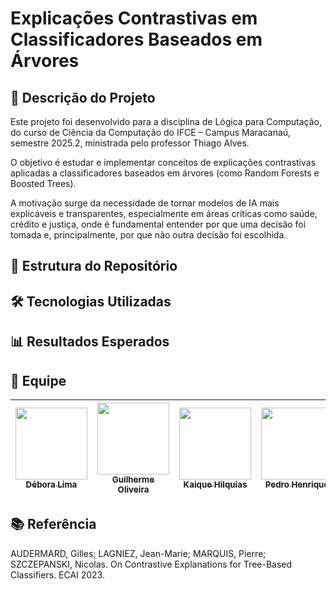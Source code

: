 # Explicações Contrastivas em Classificadores Baseados em Árvores

## 📌 Descrição do Projeto
Este projeto foi desenvolvido para a disciplina de Lógica para Computação, do curso de Ciência da Computação do IFCE – Campus Maracanaú, semestre 2025.2, ministrada pelo professor Thiago Alves.

O objetivo é estudar e implementar conceitos de explicações contrastivas aplicadas a classificadores baseados em árvores (como Random Forests e Boosted Trees).

A motivação surge da necessidade de tornar modelos de IA mais explicáveis e transparentes, especialmente em áreas críticas como saúde, crédito e justiça, onde é fundamental entender por que uma decisão foi tomada e, principalmente, por que não outra decisão foi escolhida.

## 📂 Estrutura do Repositório
<!-- ``` esse é apenas um modelo, apagar essas frases. 
├── src/                # Código fonte
├── datasets/           # Conjuntos de dados utilizados
├── docs/               # Relatórios e anotações
├── results/            # Resultados experimentais
└── README.md           # Este arquivo
``` -->

## 🛠️ Tecnologias Utilizadas
<!-- - Python 3.x
- Scikit-Learn – Treinamento dos modelos de árvores
- PyXAI – Ferramenta para explicabilidade em IA
- MAXSAT Solver – Geração de explicações mínimas
- GitHub – Controle de versão e colaboração -->

## 📊 Resultados Esperados


## 👥 Equipe
|[<img src="https://avatars.githubusercontent.com/u/120287932?s=400&u=8aecd1353167baa60b5b7ad71501a738977bf2f9&v=4" width=115> <br><sub> Débora Lima </sub>](https://github.com/deboradls) | [<img src="https://avatars.githubusercontent.com/u/153400515?v=4" width=115> <br><sub> Guilherme Oliveira </sub>](https://github.com/GuilherOFernandes) | [<img src="https://avatars.githubusercontent.com/u/206290493?v=4" width=115> <br><sub> Kaique Hilquias </sub>](https://github.com/Kaique28122004) | [<img src="adicionar_link" width=115> <br> <sub> Pedro Henrique </sub>](https://github.com/) |
| :-----------------------------------------------------------------------------------------------------------------------------: | :-------------------------------------------------------------------------------------------------------------------------------------------------------------------------------------------------------------------------------------: | :--------------------------------------------------------------------------------------------------------------------------------------------------------------: | :----------------------------------------------------------------------------------------------------------------------------------------------------------------: |

## 📚 Referência
AUDERMARD, Gilles; LAGNIEZ, Jean-Marie; MARQUIS, Pierre; SZCZEPANSKI, Nicolas.
On Contrastive Explanations for Tree-Based Classifiers. ECAI 2023.